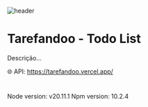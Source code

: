 ![header](https://64.media.tumblr.com/9f1a14a795b693c7aaf1b67aabdd75ee/89fde1ab0ef3e47c-85/s2048x3072/b2517d911a726aedc2023236185a298e7a133622.pnj)

# Tarefandoo - Todo List
Descrição... 

:globe_with_meridians: API: https://tarefandoo.vercel.app/

#
Node version: v20.11.1
Npm version: 10.2.4
